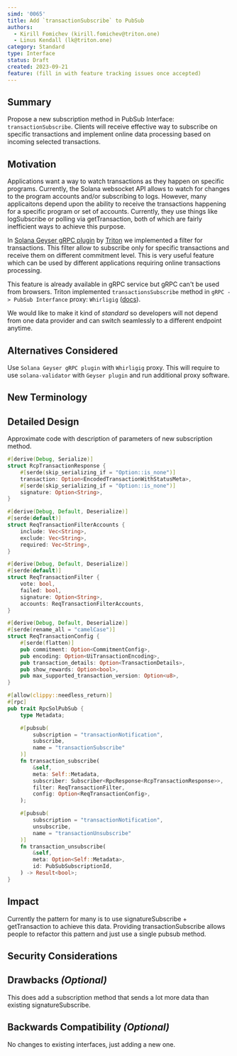 ```yaml
---
simd: '0065'
title: Add `transactionSubscribe` to PubSub
authors:
  - Kirill Fomichev (kirill.fomichev@triton.one)
  - Linus Kendall (lk@triton.one)
category: Standard
type: Interface
status: Draft
created: 2023-09-21
feature: (fill in with feature tracking issues once accepted)
---
```


## Summary

<!-- A brief summary of what the feature is. -->

Propose a new subscription method in PubSub Interface: `transactionSubscribe`.
Clients will receive effective way to subscribe on specific transactions and
implement online data processing based on incoming selected transactions.

## Motivation

<!-- Why are we doing this? What use cases does it support? What is the expected
outcome? -->

Applications want a way to watch transactions as they happen on specific
programs. Currently, the Solana websocket API allows to watch for changes
to the program accounts and/or subscribing to logs. However, many applicaitons
depend upon the ability to receive the transactions happening for a specific
program or set of accounts. Currently, they use things like logSubscribe or
polling via getTransaction, both of which are fairly inefficient ways to
achieve this purpose.

In [Solana Geyser gRPC plugin](https://github.com/rpcpool/yellowstone-grpc) by
[Triton](https://triton.one/) we implemented a filter for transactions. This filter
allow to subscribe only for specific transactions and receive them on different
commitment level. This is very useful feature which can be used by different
applications requiring online transactions processing.

This feature is already available in gRPC service but gRPC can't be used from browsers.
Triton implemented `transactionsSubscribe` method in `gRPC -> PubSub Interfance`
proxy: `Whirligig` ([docs](https://docs.triton.one/project-yellowstone/whirligig-websockets#transactionsubscribe)).

We would like to make it kind of *standard* so developers will not depend from
one data provider and can switch seamlessly to a different endpoint anytime.

## Alternatives Considered

<!-- What alternative designs were considered and what pros/cons does this feature
have relative to them? -->

Use `Solana Geyser gRPC plugin` with `Whirligig` proxy. This will require to use
`solana-validator` with `Geyser plugin` and run additional proxy software.

## New Terminology

<!-- Is there any new terminology introduced with this proposal? -->

## Detailed Design

<!--
Explain the feature as if it was already implemented and you're explaining it
to another Solana core contributor. The generally means:

- Explain the proposed change and how it works
- Where the feature fits in to the runtime, core, or relevant sub-system
- How this feature was/could be implemented
- Interaction with other features
- Edge cases
-->

Approximate code with description of parameters of new subscription method.

```rust
#[derive(Debug, Serialize)]
struct RcpTransactionResponse {
    #[serde(skip_serializing_if = "Option::is_none")]
    transaction: Option<EncodedTransactionWithStatusMeta>,
    #[serde(skip_serializing_if = "Option::is_none")]
    signature: Option<String>,
}

#[derive(Debug, Default, Deserialize)]
#[serde(default)]
struct ReqTransactionFilterAccounts {
    include: Vec<String>,
    exclude: Vec<String>,
    required: Vec<String>,
}

#[derive(Debug, Default, Deserialize)]
#[serde(default)]
struct ReqTransactionFilter {
    vote: bool,
    failed: bool,
    signature: Option<String>,
    accounts: ReqTransactionFilterAccounts,
}

#[derive(Debug, Default, Deserialize)]
#[serde(rename_all = "camelCase")]
struct ReqTransactionConfig {
    #[serde(flatten)]
    pub commitment: Option<CommitmentConfig>,
    pub encoding: Option<UiTransactionEncoding>,
    pub transaction_details: Option<TransactionDetails>,
    pub show_rewards: Option<bool>,
    pub max_supported_transaction_version: Option<u8>,
}

#[allow(clippy::needless_return)]
#[rpc]
pub trait RpcSolPubSub {
    type Metadata;

    #[pubsub(
        subscription = "transactionNotification",
        subscribe,
        name = "transactionSubscribe"
    )]
    fn transaction_subscribe(
        &self,
        meta: Self::Metadata,
        subscriber: Subscriber<RpcResponse<RcpTransactionResponse>>,
        filter: ReqTransactionFilter,
        config: Option<ReqTransactionConfig>,
    );

    #[pubsub(
        subscription = "transactionNotification",
        unsubscribe,
        name = "transactionUnsubscribe"
    )]
    fn transaction_unsubscribe(
        &self,
        meta: Option<Self::Metadata>,
        id: PubSubSubscriptionId,
    ) -> Result<bool>;
}
```

## Impact

<!-- How will the implemented proposal impacts dapp developers, validators,
and core contributors? -->

Currently the pattern for many is to use signatureSubscribe + getTransaction to
achieve this data. Providing transactionSubscribe allows people to refactor this
pattern and just use a single pubsub method.

## Security Considerations

<!-- What security implications/considerations come with implementing this feature?
Are there any implementation-specific guidance or pitfalls? -->

## Drawbacks *(Optional)*

<!-- Why should we not do this? -->

This does add a subscription method that sends a lot more data than existing signatureSubscribe.

## Backwards Compatibility *(Optional)*

<!-- Does the feature introduce any breaking changes? All incompatibilities and
consequences should be listed. -->

No changes to existing interfaces, just adding a new one.
